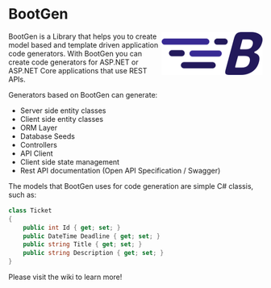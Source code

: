 # BootGen
<img align="right" width="200px" height="85px" src="img/BootGenLogo.png">
BootGen is a Library that helps you to create model based and template driven application code generators. With BootGen you can create code generators for ASP.NET or ASP.NET Core applications that use REST APIs.

Generators based on BootGen can generate:
* Server side entity classes
* Client side entity classes
* ORM Layer
* Database Seeds
* Controllers
* API Client
* Client side state management
* Rest API documentation (Open API Specification / Swagger)

The models that BootGen uses for code generation are simple C# classis, such as:

```csharp
class Ticket
{
    public int Id { get; set; }
    public DateTime Deadline { get; set; }
    public string Title { get; set; }
    public string Description { get; set; }
}
```
Please visit the wiki to learn more!
